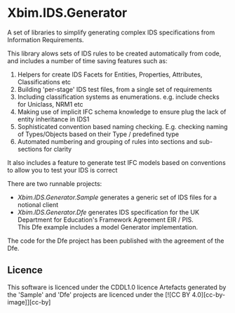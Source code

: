 # Xbim.IDS.Generator

A set of libraries to simplify generating complex IDS specifications from Information Requirements.

This library alows sets of IDS rules to be created automatically from code, and includes a number of time saving features such as:

1. Helpers for create IDS Facets for Entities, Properties, Attributes, Classifications etc
1. Building 'per-stage' IDS test files, from a single set of requirements
1. Including classification systems as enumerations. e.g. include checks for Uniclass, NRM1 etc
1. Making use of implicit IFC schema knowledge to ensure plug the lack of entity inheritance in IDS1
1. Sophisticated convention based naming checking. E.g. checking naming of Types/Objects based on their Type / predefined type
1. Automated numbering and grouping of rules into sections and sub-sections for clarity

It also includes a feature to generate test IFC models based on conventions to allow you to test your IDS is correct

There are two runnable projects:

 - _Xbim.IDS.Generator.Sample_ generates a generic set of IDS files for a notional client
 - _Xbim.IDS.Generator.Dfe_ generates IDS specification for the UK Department for Education's Framework Agreement EIR / PIS.  
This Dfe example includes a model Generator implementation.

The code for the Dfe project has been published with the agreement of the Dfe.


## Licence

This software is licenced under the CDDL1.0 licence
Artefacts generated by the 'Sample' and 'Dfe' projects are licenced under the [![CC BY 4.0][cc-by-image]][cc-by]
